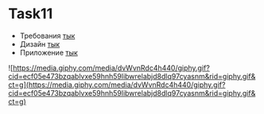 # Task11

- Требования [тык](https://uvolchyk.notion.site/Task-11-ff737a2886634d87a9ec27cc5df6b3cb)
- Дизайн [тык](https://www.figma.com/file/XBWkCkppfG8liSBVsnd9Kq/Task-11?node-id=0%3A1)
- Приложение [тык](https://github.com/htmlprogrammist/SpaceX)

![https://media.giphy.com/media/dvWvnRdc4h440/giphy.gif?cid=ecf05e473bzqablvxe59hnh59libwrelabjd8dlq97cyasnm&rid=giphy.gif&ct=g](https://media.giphy.com/media/dvWvnRdc4h440/giphy.gif?cid=ecf05e473bzqablvxe59hnh59libwrelabjd8dlq97cyasnm&rid=giphy.gif&ct=g)
